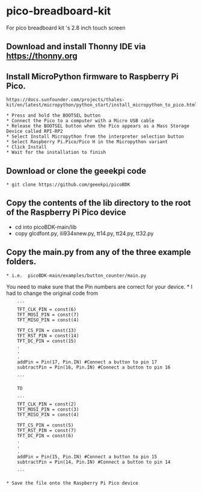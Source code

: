 # pico-breadboard-kit
For pico breadboard kit 's 2.8 inch touch screen 


## Download and install Thonny IDE via https://thonny.org
## Install MicroPython firmware to Raspberry Pi Pico.  
	https://docs.sunfounder.com/projects/thales-kit/en/latest/micropython/python_start/install_micropython_to_pico.html
	
	* Press and hold the BOOTSEL button 
	* Connect the Pico to a computer with a Micro USB cable
	* Release the BOOTSEL button when the Pico appears as a Mass Storage Device called RPI-RP2
	* Select Install Micropython from the interpreter selection button 
	* Select Raspberry Pi.Pico/Pico H in the Micropython variant
    * Click Install
	* Wait for the installation to finish
	
## Download or clone the geeekpi code
	* git clone https://github.com/geeekpi/picoBDK
	
## Copy the contents of the lib directory to the root of the Raspberry Pi Pico device
* cd into picoBDK-main/lib
* copy glcdfont.py, ili934xnew.py, tt14.py, tt24.py, tt32.py
	
## Copy the main.py from any of the three example folders.
	* i.e.  picoBDK-main/examples/button_counter/main.py
	
	
You need to make sure that the Pin numbers are correct for your device.
	* I had to change the original code from

	    ```
		TFT_CLK_PIN = const(6)
		TFT_MOSI_PIN = const(7)
		TFT_MISO_PIN = const(4)

		TFT_CS_PIN = const(13)
		TFT_RST_PIN = const(14)
		TFT_DC_PIN = const(15)
		.
		.
		.
		addPin = Pin(17, Pin.IN) #Connect a button to pin 17
		subtractPin = Pin(16, Pin.IN) #Connect a button to pin 16

		```
	
		TO
		
		```
		TFT_CLK_PIN = const(2)
		TFT_MOSI_PIN = const(3)
		TFT_MISO_PIN = const(4)

		TFT_CS_PIN = const(5)
		TFT_RST_PIN = const(7)
		TFT_DC_PIN = const(6)
		.
		.
		.
		addPin = Pin(15, Pin.IN) #Connect a button to pin 15
		subtractPin = Pin(14, Pin.IN) #Connect a button to pin 14

		```

	* Save the file onto the Raspberry Pi Pico device
	